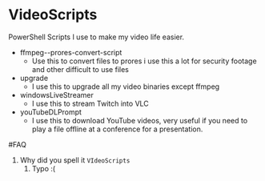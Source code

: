 # VideoScripts
PowerShell Scripts I use to make my video life easier.

- ffmpeg--prores-convert-script
	- Use this to convert files to prores i use this a lot for security footage and other difficult to use files
- upgrade
	- I use this to upgrade all my video binaries except ffmpeg
- windowsLiveStreamer
	- I use this to stream Twitch into VLC
- youTubeDLPrompt
	- I use this to download YouTube videos, very useful if you need to play a file offline at a conference for a presentation.

#FAQ
1. Why did you spell it `VIdeoScripts`
	1. Typo :(
